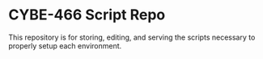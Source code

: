 # CYBE-466 Script Repo
This repository is for storing, editing, and serving the scripts necessary to properly setup each environment.
